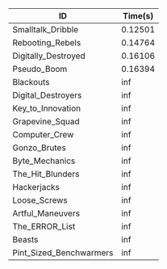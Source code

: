 |ID|Time(s)|
|-|-|
|Smalltalk_Dribble|0.12501|
|Rebooting_Rebels|0.14764|
|Digitally_Destroyed|0.16106|
|Pseudo_Boom|0.16394|
|Blackouts|inf|
|Digital_Destroyers|inf|
|Key_to_Innovation|inf|
|Grapevine_Squad|inf|
|Computer_Crew|inf|
|Gonzo_Brutes|inf|
|Byte_Mechanics|inf|
|The_Hit_Blunders|inf|
|Hackerjacks|inf|
|Loose_Screws|inf|
|Artful_Maneuvers|inf|
|The_ERROR_List|inf|
|Beasts|inf|
|Pint_Sized_Benchwarmers|inf|
